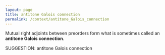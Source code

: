 ```yaml
---
layout: page
title: antitone Galois connection
permalink: /context/antitone_Galois_connection
---
```

Mutual right adjoints between preorders form what is sometimes called an **antitone Galois connection**.

SUGGESTION: antitone Galois connection